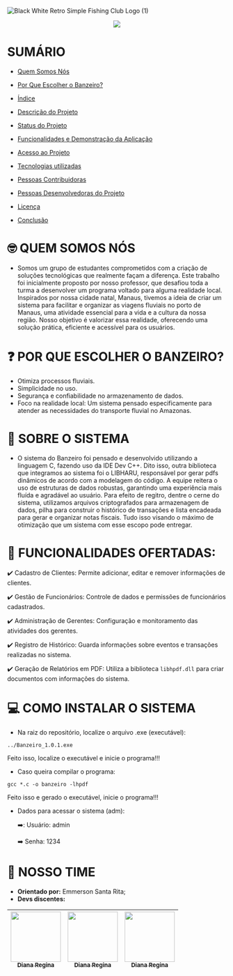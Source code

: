 ![Black White Retro Simple Fishing Club Logo (1)](https://github.com/user-attachments/assets/0951c7bf-7b6f-43d1-808b-976dd475829d)
<p align="center">
<img loading="lazy" src="http://img.shields.io/static/v1?label=STATUS&message=EM%20DESENVOLVIMENTO&color=GREEN&style=for-the-badge"/>
</p>

# SUMÁRIO 

* [Quem Somos Nós](#quem-somos-nós) </p>
* [Por Que Escolher o Banzeiro?](#por-que-escolher-o-banzeiro)</p>
* [Índice](#índice)</p>
* [Descrição do Projeto](#descrição-do-projeto)</p>
* [Status do Projeto](#status-do-Projeto)</p>
* [Funcionalidades e Demonstração da Aplicação](#funcionalidades-e-demonstração-da-aplicação)</p>
* [Acesso ao Projeto](#acesso-ao-projeto)</p>
* [Tecnologias utilizadas](#tecnologias-utilizadas)</p>
* [Pessoas Contribuidoras](#pessoas-contribuidoras)</p>
* [Pessoas Desenvolvedoras do Projeto](#pessoas-desenvolvedoras)</p>
* [Licença](#licença)</p>
* [Conclusão](#conclusão)</p>


# :nerd_face: QUEM SOMOS NÓS

* Somos um grupo de estudantes comprometidos com a criação de soluções tecnológicas que realmente façam a diferença. Este trabalho foi inicialmente proposto por nosso professor, que desafiou toda a turma a desenvolver um programa voltado para alguma realidade local. Inspirados por nossa cidade natal, Manaus, tivemos a ideia de criar um sistema para facilitar e organizar as viagens fluviais no porto de Manaus, uma atividade essencial para a vida e a cultura da nossa região. Nosso objetivo é valorizar essa realidade, oferecendo uma solução prática, eficiente e acessível para os usuários.


# :question: POR QUE ESCOLHER O BANZEIRO?

* Otimiza processos fluviais.
* Simplicidade no uso.
* Segurança e confiabilidade no armazenamento de dados.
* Foco na realidade local: Um sistema pensado especificamente para atender as necessidades do transporte fluvial no Amazonas.


# :speech_balloon: SOBRE O SISTEMA

* O sistema do Banzeiro foi pensado e desenvolvido utilizando a linguagem C, fazendo uso da IDE Dev C++. Dito isso, outra biblioteca que integramos ao sistema foi o LIBHARU, responsável por gerar pdfs dinâmicos de acordo com a modelagem do código. A equipe reitera o uso de estruturas de dados robustas, garantindo uma experiência mais fluída e agradável ao usuário. Para efeito de regitro, dentre o cerne do sistema, utilizamos arquivos criptografados para armazenagem de dados, pilha para construir o histórico de transações e lista encadeada para gerar e organizar notas fiscais. Tudo isso visando o máximo de otimização que um sistema com esse escopo pode entregar.


# :eyes: FUNCIONALIDADES OFERTADAS:

:heavy_check_mark: Cadastro de Clientes: Permite adicionar, editar e remover informações de clientes.

:heavy_check_mark: Gestão de Funcionários: Controle de dados e permissões de funcionários cadastrados.

:heavy_check_mark: Administração de Gerentes: Configuração e monitoramento das atividades dos gerentes.

:heavy_check_mark: Registro de Histórico: Guarda informações sobre eventos e transações realizadas no sistema.

:heavy_check_mark: Geração de Relatórios em PDF: Utiliza a biblioteca `libhpdf.dll` para criar documentos com informações do sistema.


# :computer: COMO INSTALAR O SISTEMA

* Na raiz do repositório, localize o arquivo .exe (executável):
```
../Banzeiro_1.0.1.exe
```
Feito isso, localize o executável e inicie o programa!!!


* Caso queira compilar o programa:
```
gcc *.c -o banzeiro -lhpdf
```
Feito isso e gerado o executável, inicie o programa!!!

* Dados para acessar o sistema (adm):

  ➡️: Usuário: admin

  ➡️ Senha: 1234


# :construction_worker: NOSSO TIME

* **Orientado por:** Emmerson Santa Rita;
* **Devs discentes:**

| [<img src="https://imgur.com/akxr4hz" width=115><br><sub>Diana Regina</sub>](https://github.com/Diana-ops) |  [<img src="https://avatars2.githubusercontent.com/u/46378210?s=400&u=071f7791bb03f8e102d835bdb9c2f0d3d24e8a34&v=4" width=115><br><sub>Diana Regina</sub>](https://github.com/Diana-ops) |  [<img src="https://avatars2.githubusercontent.com/u/46378210?s=400&u=071f7791bb03f8e102d835bdb9c2f0d3d24e8a34&v=4" width=115><br><sub>Diana Regina</sub>](https://github.com/Diana-ops) |
| :---: | :---: | :---: 
